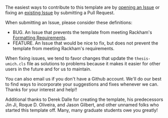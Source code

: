 The easiest ways to contribute to this template are by [opening an Issue](https://github.com/meluso/UMich_Dissertation_Template/issues/new/choose) or fixing an [existing Issue](https://github.com/meluso/UMich_Dissertation_Template/issues) by submitting a Pull Request.

When submitting an Issue, please consider these definitions:
- BUG. An Issue that prevents the template from meeting Rackham's [Formatting Requirements](https://rackham.umich.edu/navigating-your-degree/formatting-guidelines/).
- FEATURE. An Issue that would be nice to fix, but does not prevent the template from meeting Rackham's requirements.

When fixing issues, we tend to favor changes that update the ```thesis-umich.cls``` file as solutions to problems because it makes it easier for other users in the future and for us to maintain.

You can also email us if you don't have a Github account. We'll do our best to find ways to incorporate your suggestions and fixes whenever we can. Thanks for your interest and help!!

Additional thanks to Derek Dalle for creating the template, his predecessors Jin Ji, Roque D. Oliveira, and Jason Gilbert, and other unnamed folks who started this template off. Many, many graduate students owe you greatly!
